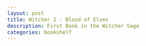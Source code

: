 ```yaml
---
layout: post
title: Witcher 1 - Blood of Elves
description: First Book in the Witcher Sage
categories: bookshelf 
---
```

